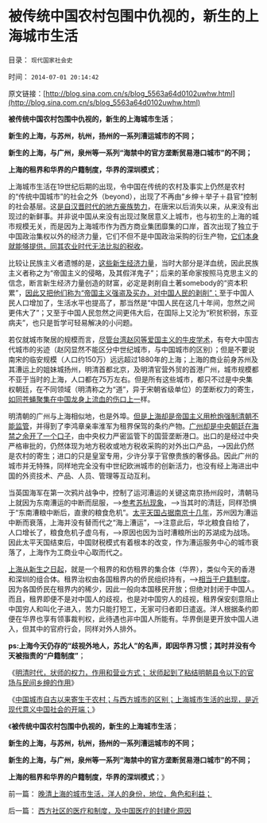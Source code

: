 # 被传统中国农村包围中仇视的，新生的上海城市生活

目录： `现代国家社会史` 

时间： `2014-07-01 20:14:42` 

原文链接：[http://blog.sina.com.cn/s/blog_5563a64d0102uwhw.html](http://blog.sina.com.cn/s/blog_5563a64d0102uwhw.html)

**被传统中国农村包围中仇视的，新生的上海城市生活**；

**新生的上海，与苏州，杭州，扬州的一系列漕运城市的不同；**

**新生的上海，与广州，泉州等一系列“海禁中的官方垄断贸易港口城市”的不同；**

**上海的租界和华界的户籍制度，华界的深圳模式**；

上海城市生活在19世纪后期的出现，令中国在传统的农村及事实上仍然是农村的“传统中国城市”的社会之外（beyond），出现了不再由“乡绅＋举子＋县官”控制的社会基层。这[是自汉晋时代的地方豪族势力](../../../2011/11/23/中国土地制度的简史.md)，在唐宋以后消失以来，从来没有出现过的新鲜事。并非说中国从来没有出现过聚居意义上城市，也与初生的上海的城市规模无关，而是因为上海城市作为西方商业集团靡集的口岸，首次出现了独立于中国政治集权以外的经济力量，它们不但不是中国政治采购的衍生产物，[它们本身就能够提供，同其农业时代无法比拟的税收](../../../2010/1/29/市民拥有的不是城市的财富，是交换创造价值的场所体系.md)。

比较让民族主义者遗憾的是，[这些新生经济力量](../../../2012/9/11/没有改革开放就不会有革命的临界点.md)，当时大部分是洋血统，因此民族主义者称之为“帝国主义的侵略，及其假洋鬼子”；后来的革命家按照马克思主义的信念，断言新生经济力量创造的财富，必定是剥削自土著somebody的“资本积累”，[因此又把他们称为“帝国主义强盗及买办，对中国人民的剥削”；](../../../2009/12/25/自力更生国防建设是小农意识历史经验.md)至于中国人民人口增加了，生活水平也提高了，那当然是“中国人民在这几十年间，忽然之间更伟大了”；又至于中国人民忽然之间更伟大后，在国际上又沦为“积贫积弱，东亚病夫”，也只是哲学可轻易解决的小问题。

若仅就城市聚居的规模而言，[尽管台湾赵冈等爱国主义的牛皮学术](../../../2010/6/2/中国古代建筑技术落后的原因;牛皮爱国主义有用吗？.md)，有夸大中国古代城市的劣迹（赵冈显然不能区分中世纪城市，与中国城市的区别）；但是不要说南宋的临安规模（人口约150万）远远超过1880年的上海；上海的商业前身苏州及其漕运上的姐妹城扬州，明清首都北京，及明清官营外贸的首港广州，城市规模都不亚于当时的上海，人口都在75万左右。但是所有这些城市，都只不过是中央集权朝廷，在不同领域（明清称之为“道”，异于宋朝省级单位）的垄断权力的寄生，[如同苍蝇聚集在中国龙身上流血的伤口上一](../../../2009/9/2/反对户籍制度背后垂涎的是政策倾斜的利益输送.md)样。

明清朝的广州与上海相似地，也是外埠。[但是上海却是帝国主义用枪炮强制清朝不能监管](../../../2013/7/21/上海自由贸易区未必如愿，香港上海深圳的百年兴衰规律；.md)，并得到了李鸿章亲率淮军为租界保驾的条约产物。[广州却是中央朝廷在海禁之余开了一个口子](../../../2010/8/27/威继光“灭商”；中央集权社会的败灭规律.md)，由中央权力严密监管下的国营垄断港口。出口的是经过中央严格审批的，仍然体现为地方税收或地方税收采购的对外出口产品，——>因此仍然是农村的寄生；进口的只是皇室专用，少许分享于官僚贵族的奢侈品。因此广州的城市并无特殊，同样地完全没有中世纪欧洲城市的创新活力，也没有经上海进出中国的外资技术、产品、人员、管理等互动互利。

当英国海军在第一次鸦片战争中，控制了运河漕运的关键这南京扬州段时，清朝马上就因为东南漕运的中断而屈服，——>[参考苏杭现象](../../../2013/1/25/苏杭现象是“爱民”“向弱者倾斜”的必然结果.md)，——>当其时的清廷，同样恐惧于“东南漕粮中断后，直隶的粮食危机”。[太平天国占据南京十几年](../../../2013/12/1/专制文化阻止自治，制止集会结社会的“维稳”经验，及太平天国.md)，苏州因为漕运中断而衰落，上海并没有替而代之“海上漕运”，——>注意此后，华北粮食自给了，人口增长了，粮食危机子虚乌有，——>原因也因为当时漕粮所出的苏湖成为战场。因此太平天国结束后，中国财税模式有着根本的改变，作为漕运服务中心的城市衰落了，上海作为工商业中心取而代之。

[上海从新生之日起](../../../2014/6/29/中国城市自古以来寄生于农村；与西方城市的区别；.md)，就是一个租界的和仿租界的集合体（华界），类似今天的香港和深圳的组合体。租界治权由各国租界内的侨民组织持有，——>[相当于户籍制度](../../../2010/3/6/为户籍制度正名，是民主启蒙的关键一环.md)。因为各国侨民在租界内的稀少，因此一般向本国移民开放；但绝对封闭于中国人。而且，租界即便不是对中国人的歧视，也是对中国穷人的歧视，租界保安刻意阻止中国穷人和叫化子进入，苦力只能打短工，无家可归者即日遣返。洋人根据条约即便在华界也享有领事裁判权，此待遇也非中国人所能有。华界倒是更开放中国人进入，但其中的官府行会，同样对外人排外。

**ps:上海今天仍存的“歧视外地人，苏北人”的名声，即因华界习惯；其时并没有今天被指责的“户籍制度”**；

《[明清时代，状师的权力，作用和营业方式；
状师起到了粘结明朝县令以下的官场与民间乡绅的作用](../../../2014/6/28/明清时代，状师的权力，作用和营业方式.md)》

《[中国城市自古以来寄生于农村；与西方城市的区别；上海城市生活的出现，是近现代意义中国社会的开端；](../../../2014/6/29/中国城市自古以来寄生于农村；与西方城市的区别；.md)》

《**被传统中国农村包围中仇视的，新生的上海城市生活**；

**新生的上海，与苏州，杭州，扬州的一系列漕运城市的不同；**

**新生的上海，与广州，泉州等一系列“海禁中的官方垄断贸易港口城市”的不同；**

**上海的租界和华界的户籍制度，华界的深圳模式**；》

前一篇： [晚清上海的城市生活，洋人的身份，地位，角色和利益；](../../../2014/7/5/晚清上海的城市生活，洋人的身份，地位，角色和利益；.md)

后一篇： [西方社区的医疗和制度，及中国医疗的封建化原因](../../../2014/6/20/西方社区的医疗和制度，及中国医疗的封建化原因.md)

